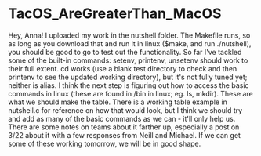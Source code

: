 # TacOS_AreGreaterThan_MacOS

Hey, Anna! I uploaded my work in the nutshell folder. The Makefile runs, so as long as you download that and run it in linux ($make, and run ./nutshell), you should be good to go to test out the functionality. So far I've tackled some of the built-in commands: setenv, printenv, unsetenv should work to their full extent. cd works (use a blank test directory to check and then printenv to see the updated working directory), but it's not fully tuned yet; neither is alias.
I think the next step is figuring out how to access the basic commands in linux (these are found in /bin in linux; eg. ls, mkdir). These are what we should make the table. There is a working table example in nutshell.c for reference on how that would look, but I think we should try and add as many of the basic commands as we can - it'll only help us. There are some notes on teams about it farther up, especially a post on 3/22 about it with a few responses from Neill and Michael. If we can get some of these working tomorrow, we will be in good shape.
